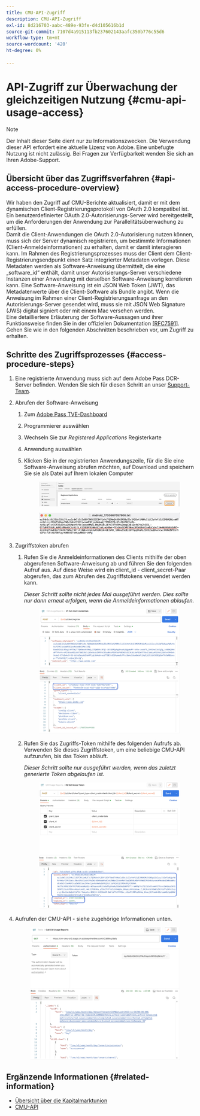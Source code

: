 ```yaml
---
title: CMU-API-Zugriff
description: CMU-API-Zugriff
exl-id: 8d216703-aabc-489e-93fe-d4d105616b1d
source-git-commit: 7107d4a915113fb237602143aafc350b776c55d6
workflow-type: tm+mt
source-wordcount: '420'
ht-degree: 0%

---
```


# API-Zugriff zur Überwachung der gleichzeitigen Nutzung {#cmu-api-usage-access}

>[!NOTE]
>
>Der Inhalt dieser Seite dient nur zu Informationszwecken. Die Verwendung dieser API erfordert eine aktuelle Lizenz von Adobe. Eine unbefugte Nutzung ist nicht zulässig. Bei Fragen zur Verfügbarkeit wenden Sie sich an Ihren Adobe-Support.

## Übersicht über das Zugriffsverfahren {#api-access-procedure-overview}

Wir haben den Zugriff auf CMU-Berichte aktualisiert, damit er mit dem dynamischen Client-Registrierungsprotokoll von OAuth 2.0 kompatibel ist. Ein benutzerdefinierter OAuth 2.0-Autorisierungs-Server wird bereitgestellt, um die Anforderungen der Anwendung zur Parallelitätsüberwachung zu erfüllen. \
Damit die Client-Anwendungen die OAuth 2.0-Autorisierung nutzen können, muss sich der Server dynamisch registrieren, um bestimmte Informationen (Client-Anmeldeinformationen) zu erhalten, damit er damit interagieren kann. Im Rahmen des Registrierungsprozesses muss der Client dem Client-Registrierungsendpunkt einen Satz integrierter Metadaten vorlegen.
Diese Metadaten werden als Software-Anweisung übermittelt, die eine „software_id“ enthält, damit unser Autorisierungs-Server verschiedene Instanzen einer Anwendung mit derselben Software-Anweisung korrelieren kann.
Eine Software-Anweisung ist ein JSON Web Token (JWT), das Metadatenwerte über die Client-Software als Bundle angibt. Wenn die Anweisung im Rahmen einer Client-Registrierungsanfrage an den Autorisierungs-Server gesendet wird, muss sie mit JSON Web Signature (JWS) digital signiert oder mit einem Mac versehen werden. \
Eine detailliertere Erläuterung der Software-Aussagen und ihrer Funktionsweise finden Sie in der offiziellen Dokumentation <a href="https://datatracker.ietf.org/doc/html/rfc7591" target="_blank">[RFC7591]</a>.
Gehen Sie wie in den folgenden Abschnitten beschrieben vor, um Zugriff zu erhalten.

## Schritte des Zugriffsprozesses {#access-procedure-steps}

1. Eine registrierte Anwendung muss sich auf dem Adobe Pass DCR-Server befinden. Wenden Sie sich für diesen Schritt an unser [Support-Team](mailto:tve-support@adobe.com).

2. Abrufen der Software-Anweisung
   1. Zum [Adobe Pass TVE-Dashboard](https://experience.adobe.com/#/pass/authentication)
   2. Programmierer auswählen
   3. Wechseln Sie zur *Registered Applications* Registerkarte
   4. Anwendung auswählen
   5. Klicken Sie in der registrierten Anwendungszeile, für die Sie eine Software-Anweisung abrufen möchten, auf Download und speichern Sie sie als Datei auf Ihrem lokalen Computer

      <figure>
          <img src="assets/programmer-download-software-statement-button.png"
               alt="SOFTWAREANWEISUNG HERUNTERLADEN">
      </figure>

      <figure>
          <img src="assets/software_statement_2.png"
               alt="Software-Anweisungsbeispiel">
      </figure>

3. Zugriffstoken abrufen
   1. Rufen Sie die Anmeldeinformationen des Clients mithilfe der oben abgerufenen Software-Anweisung ab und führen Sie den folgenden Aufruf aus. Auf diese Weise wird ein client_id - client_secret-Paar abgerufen, das zum Abrufen des Zugriffstokens verwendet werden kann.

      *Dieser Schritt sollte nicht jedes Mal ausgeführt werden. Dies sollte nur dann erneut erfolgen, wenn die Anmeldeinformationen ablaufen.*
      <figure>
          <img src="assets/dcr_request_1_get_client_credentials.png"
               alt="Client-Anmeldedaten abrufen">
       </figure>

   2. Rufen Sie das Zugriffs-Token mithilfe des folgenden Aufrufs ab. Verwenden Sie dieses Zugriffstoken, um eine beliebige CMU-API aufzurufen, bis das Token abläuft.

      *Dieser Schritt sollte nur ausgeführt werden, wenn das zuletzt generierte Token abgelaufen ist.*
      <figure>
          <img src="assets/dcr_get_access_token_call.png"
               alt="Zugriffstoken abrufen">
       </figure>

4. Aufrufen der CMU-API - siehe zugehörige Informationen unten.
   <figure>
          <img src="assets/call_cmu_reports_sample.png"
               alt="CMU-API aufrufen">
       </figure>

## Ergänzende Informationen {#related-information}

* [Übersicht über die Kapitalmarktunion](/help/concurrency-monitoring/cm-usage-reports.md)
* [CMU-API](/help/concurrency-monitoring/cmu-api.md)
